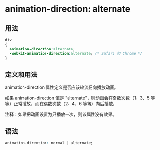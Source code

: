 # animation-direction: alternate

## 用法

```css
div
{
  animation-direction:alternate;
  -webkit-animation-direction:alternate; /* Safari 和 Chrome */
}
```

## 定义和用法

animation-direction 属性定义是否应该轮流反向播放动画。

如果 animation-direction 值是 "alternate"，则动画会在奇数次数（1、3、5 等等）正常播放，而在偶数次数（2、4、6 等等）向后播放。

注释：如果把动画设置为只播放一次，则该属性没有效果。

## 语法

```css
animation-dirextion: normal | alternate;
```
